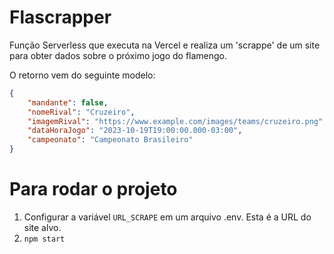 # Flascrapper
Função Serverless que executa na Vercel e realiza um 'scrappe' de um site para obter dados sobre o próximo jogo do flamengo.

O retorno vem do seguinte modelo: 
```json
{
    "mandante": false,
    "nomeRival": "Cruzeiro",
    "imagemRival": "https://www.example.com/images/teams/cruzeiro.png",
    "dataHoraJogo": "2023-10-19T19:00:00.000-03:00",
    "campeonato": "Campeonato Brasileiro"
}
```

# Para rodar o projeto
1. Configurar a variável `URL_SCRAPE` em um arquivo .env. Esta é a URL do site alvo.
2. `npm start`
